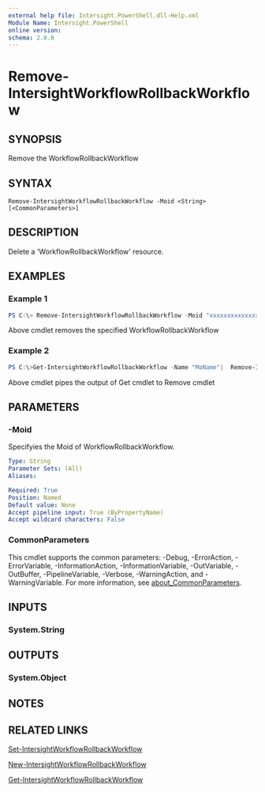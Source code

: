 ```yaml
---
external help file: Intersight.PowerShell.dll-Help.xml
Module Name: Intersight.PowerShell
online version:
schema: 2.0.0
---
```


# Remove-IntersightWorkflowRollbackWorkflow

## SYNOPSIS
Remove the WorkflowRollbackWorkflow

## SYNTAX

```
Remove-IntersightWorkflowRollbackWorkflow -Moid <String> [<CommonParameters>]
```

## DESCRIPTION
Delete a &apos;WorkflowRollbackWorkflow&apos; resource.

## EXAMPLES

### Example 1
```powershell
PS C:\> Remove-IntersightWorkflowRollbackWorkflow -Moid "xxxxxxxxxxxxxxxxxxxxxxxxxxx"
```
Above cmdlet removes the specified WorkflowRollbackWorkflow 

### Example 2
```powershell
PS C:\>Get-IntersightWorkflowRollbackWorkflow -Name "MoName"|  Remove-IntersightWorkflowRollbackWorkflow
```
Above cmdlet pipes the output of Get cmdlet to Remove cmdlet

## PARAMETERS

### -Moid
Specifyies the Moid of WorkflowRollbackWorkflow.

```yaml
Type: String
Parameter Sets: (All)
Aliases:

Required: True
Position: Named
Default value: None
Accept pipeline input: True (ByPropertyName)
Accept wildcard characters: False
```

### CommonParameters
This cmdlet supports the common parameters: -Debug, -ErrorAction, -ErrorVariable, -InformationAction, -InformationVariable, -OutVariable, -OutBuffer, -PipelineVariable, -Verbose, -WarningAction, and -WarningVariable. For more information, see [about_CommonParameters](http://go.microsoft.com/fwlink/?LinkID=113216).

## INPUTS

### System.String

## OUTPUTS

### System.Object
## NOTES

## RELATED LINKS

[Set-IntersightWorkflowRollbackWorkflow](./Set-IntersightWorkflowRollbackWorkflow.md)

[New-IntersightWorkflowRollbackWorkflow](./New-IntersightWorkflowRollbackWorkflow.md)

[Get-IntersightWorkflowRollbackWorkflow](./Get-IntersightWorkflowRollbackWorkflow.md)

